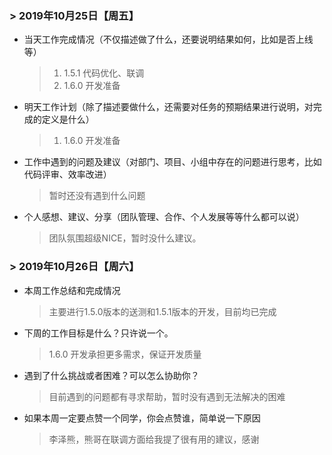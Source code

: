 ### > 2019年10月25日【周五】

- 当天工作完成情况（不仅描述做了什么，还要说明结果如何，比如是否上线等）

  > 1. 1.5.1 代码优化、联调
  > 2. 1.6.0 开发准备

- 明天工作计划（除了描述要做什么，还需要对任务的预期结果进行说明，对完成的定义是什么）

  > 1. 1.6.0 开发准备

- 工作中遇到的问题及建议（对部门、项目、小组中存在的问题进行思考，比如代码评审、效率改进）

  > 暂时还没有遇到什么问题

- 个人感想、建议、分享（团队管理、合作、个人发展等等什么都可以说）

  > 团队氛围超级NICE，暂时没什么建议。



### > 2019年10月26日【周六】

- 本周工作总结和完成情况

  > 主要进行1.5.0版本的送测和1.5.1版本的开发，目前均已完成

- 下周的工作目标是什么？只许说一个。

  > 1.6.0 开发承担更多需求，保证开发质量

- 遇到了什么挑战或者困难？可以怎么协助你？

  > 目前遇到的问题都有寻求帮助，暂时没有遇到无法解决的困难

- 如果本周一定要点赞一个同学，你会点赞谁，简单说一下原因

  > 李泽熊，熊哥在联调方面给我提了很有用的建议，感谢